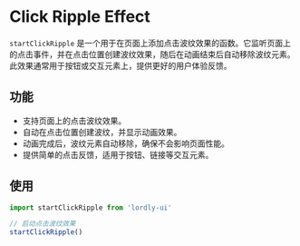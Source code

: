 # Click Ripple Effect

`startClickRipple` 是一个用于在页面上添加点击波纹效果的函数。它监听页面上的点击事件，并在点击位置创建波纹效果，随后在动画结束后自动移除波纹元素。此效果通常用于按钮或交互元素上，提供更好的用户体验反馈。

## 功能

- 支持页面上的点击波纹效果。
- 自动在点击位置创建波纹，并显示动画效果。
- 动画完成后，波纹元素自动移除，确保不会影响页面性能。
- 提供简单的点击反馈，适用于按钮、链接等交互元素。


## 使用

```javascript
import startClickRipple from 'lordly-ui'

// 启动点击波纹效果
startClickRipple()
```